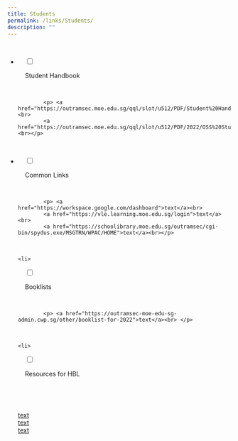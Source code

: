 ```yaml
---
title: Students
permalink: /links/Students/
description: ""
---
```

<ul class="jekyllcodex_accordion">

  <li>

    <input type="checkbox" id="accordion1">

    <label for="accordion1">Student Handbook</label>

    <div>

			<p> <a href="https://outramsec.moe.edu.sg/qql/slot/u512/PDF/Student%20Handbook/2022%20Student%20Handbook_complete%20V5.pdf">text</a><br>
			<a href="https://outramsec.moe.edu.sg/qql/slot/u512/PDF/2022/OSS%20Student%20Handbook%20Revision%20%20Exam%20Tips%202022.pdf">text</a><br></p>

    </div>

</li>
	<li>

    <input type="checkbox" id="accordion2">

    <label for="accordion2">Common Links</label>

    <div>

			<p> <a href="https://workspace.google.com/dashboard">text</a><br>
			<a href="https://vle.learning.moe.edu.sg/login">text</a><br>
			<a href="https://schoolibrary.moe.edu.sg/outramsec/cgi-bin/spydus.exe/MSGTRN/WPAC/HOME">text</a><br></p>

    </div>

</li>
	
	<li>

    <input type="checkbox" id="accordion3">

    <label for="accordion3">Booklists</label>

    <div>

			<p> <a href="https://outramsec-moe-edu-sg-admin.cwp.sg/other/booklist-for-2022">text</a><br> </p>

    </div>

</li>
	
	<li>

    <input type="checkbox" id="accordion4">

    <label for="accordion4">Resources for HBL</label>

    <div>

      <p> <a href="https://outramsec-moe-edu-sg-admin.cwp.sg/oss/resources-for-fhbl-for-parents-students-and-teachers">text</a><br>
				<a href="https://outramsec-moe-edu-sg-admin.cwp.sg/qql/slot/u512/PDLP/Appendix%201%20-%20Student%20Device%20Information%20Kit%20Acer%20Service%20Centre%20and%20HelpCentre%20Information.pdf">text</a><br>
				<a href="https://outramsec-moe-edu-sg-admin.cwp.sg/qql/slot/u512/Standard%20Instructions%20for%20BLHome.pdf">text</a><br>
			</p>

    </div>

</li>
	
	

	
</ul>